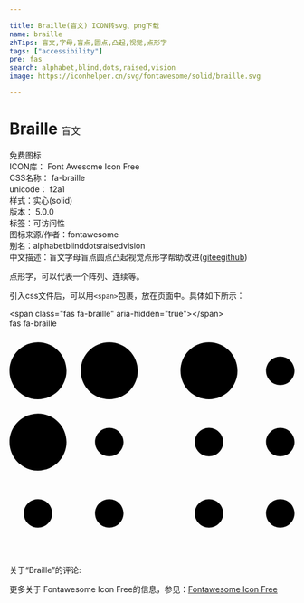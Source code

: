 ```yaml
---

title: Braille(盲文) ICON转svg、png下载
name: braille
zhTips: 盲文,字母,盲点,圆点,凸起,视觉,点形字
tags: ["accessibility"]
pre: fas
search: alphabet,blind,dots,raised,vision
image: https://iconhelper.cn/svg/fontawesome/solid/braille.svg

---
```


# Braille  <small style="font-size: 60%;font-weight: 100">盲文</small>


<div class="detail-page">
<p>
<span><span class="badge-success badge">免费图标</span> </span>
<br/>
<span>
ICON库：
<span class="badge-secondary badge">Font Awesome Icon Free</span> 
</span>
<br/>
<span>
CSS名称：
<span class="badge-secondary badge">fa-braille</span> 
</span>
<br/>
<span>
unicode：
<span class="badge-secondary badge">f2a1</span> 
<copy-btn content='f2a1' btn-title=""></copy-btn>
<copy-btn :content='String.fromCodePoint(parseInt("f2a1", 16))' btn-title="复制U"></copy-btn>
</span><br/><span>样式：<span class="badge-light badge">实心(solid)</span></span>
<br/>
<span>
版本：
<span class="badge-secondary badge">5.0.0</span> 
</span><br/><span>标签：<span class="badge-light badge"><router-link to="/tags/accessibility.html">可访问性</router-link></span></span>
<br/>
<span>图标来源/作者：<span class="badge-light badge">fontawesome</span></span> 
<br/>
<span>别名：<span class="badge-light badge">alphabet</span><span class="badge-light badge">blind</span><span class="badge-light badge">dots</span><span class="badge-light badge">raised</span><span class="badge-light badge">vision</span></span><br/><span class="zh-detail">中文描述：<span class="badge-primary badge">盲文</span><span class="badge-primary badge">字母</span><span class="badge-primary badge">盲点</span><span class="badge-primary badge">圆点</span><span class="badge-primary badge">凸起</span><span class="badge-primary badge">视觉</span><span class="badge-primary badge">点形字</span><span class="help-link"><span>帮助改进</span>(<a href="https://gitee.com/liuwave/icon-helper/edit/master/json/fontawesome/solid/braille.json" target="_blank" rel="noopener noreferrer">gitee</a><a href="https://github.com/liuwave/icon-helper/edit/master/json/fontawesome/solid/braille.json" target="_blank" rel="noopener noreferrer">github</a></span>)</span><br/>
</p>
</div><div class="description description alert alert-light">点形字，可以代表一个阵列、连续等。</div>
<div class="alert alert-dark">
  <i class="fas fa-braille fa-xs"></i>
  <i class="fas fa-braille fa-sm"></i>
  <i class="fas fa-braille fa-lg"></i>
  <i class="fas fa-braille fa-2x"></i>
  <i class="fas fa-braille fa-3x"></i>
  <i class="fas fa-braille fa-5x"></i>
  <i class="fas fa-braille fa-7x"></i>
</div>
<div>
  <p>引入css文件后，可以用<code>&lt;span&gt;</code>包裹，放在页面中。具体如下所示：    
  </p>
  <div class="alert alert-primary" style="font-size: 14px">
    &lt;span class="fas fa-braille" aria-hidden="true"&gt;&lt;/span&gt;
    <copy-btn content='<span class="fas fa-braille" aria-hidden="true"></span>'></copy-btn>
  </div>
  <div class="alert alert-secondary">
    <i class="fas fa-braille"
    style="font-size: 24px"
    aria-hidden="true"></i> fas fa-braille
    <copy-btn content="fas fa-braille" btn-title="复制图标名称"></copy-btn>
  </div>
</div>
<div id="svg" class="svg-wrap">
<svg xmlns="http://www.w3.org/2000/svg" viewBox="0 0 640 512"><path d="M128 256c0 35.346-28.654 64-64 64S0 291.346 0 256s28.654-64 64-64 64 28.654 64 64zM64 384c-17.673 0-32 14.327-32 32s14.327 32 32 32 32-14.327 32-32-14.327-32-32-32zm0-352C28.654 32 0 60.654 0 96s28.654 64 64 64 64-28.654 64-64-28.654-64-64-64zm160 192c-17.673 0-32 14.327-32 32s14.327 32 32 32 32-14.327 32-32-14.327-32-32-32zm0 160c-17.673 0-32 14.327-32 32s14.327 32 32 32 32-14.327 32-32-14.327-32-32-32zm0-352c-35.346 0-64 28.654-64 64s28.654 64 64 64 64-28.654 64-64-28.654-64-64-64zm224 192c-17.673 0-32 14.327-32 32s14.327 32 32 32 32-14.327 32-32-14.327-32-32-32zm0 160c-17.673 0-32 14.327-32 32s14.327 32 32 32 32-14.327 32-32-14.327-32-32-32zm0-352c-35.346 0-64 28.654-64 64s28.654 64 64 64 64-28.654 64-64-28.654-64-64-64zm160 192c-17.673 0-32 14.327-32 32s14.327 32 32 32 32-14.327 32-32-14.327-32-32-32zm0 160c-17.673 0-32 14.327-32 32s14.327 32 32 32 32-14.327 32-32-14.327-32-32-32zm0-320c-17.673 0-32 14.327-32 32s14.327 32 32 32 32-14.327 32-32-14.327-32-32-32z"/></svg>
</div>
<detail full-name='fa-braille'></detail>
<div>
<p>关于“Braille”的评论:</p>
</div>
<Vssue title="关于“Braille”的评论" ></Vssue>    
<div><p>更多关于  Fontawesome Icon Free的信息，参见：<a target="_blank" href="https://iconhelper.cn/fontawesome.html">Fontawesome Icon Free</a>
</p></div>
